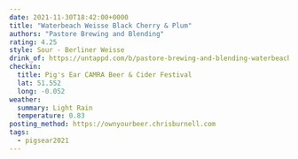 ```yaml
---
date: 2021-11-30T18:42:00+0000
title: "Waterbeach Weisse Black Cherry & Plum"
authors: "Pastore Brewing and Blending"
rating: 4.25
style: Sour - Berliner Weisse
drink_of: https://untappd.com/b/pastore-brewing-and-blending-waterbeach-weisse-black-cherry-and-plum/4592394/
checkin:
  title: Pig's Ear CAMRA Beer & Cider Festival
  lat: 51.552
  long: -0.052
weather:
  summary: Light Rain
  temperature: 0.83
posting_method: https://ownyourbeer.chrisburnell.com
tags:
  - pigsear2021
---
```

